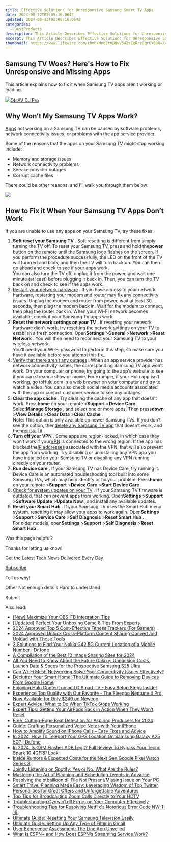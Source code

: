 ```yaml
---
title: Effective Solutions for Unresponsive Samsung Smart TV Apps
date: 2024-08-12T02:09:16.064Z
updated: 2024-08-13T02:09:16.064Z
categories:
  - BestProducts
description: This Article Describes Effective Solutions for Unresponsive Samsung Smart TV Apps
excerpt: This Article Describes Effective Solutions for Unresponsive Samsung Smart TV Apps
thumbnail: https://www.lifewire.com/thmb/Mnd3tyBQvV342sEeKrz8qrCY0GU=/400x300/filters:no_upscale():max_bytes(150000):strip_icc():format(webp)/GettyImages-1443630224-4e7adb2ce8df439fb47035a652dee4d7.jpg
---
```


## Samsung TV Woes? Here's How to Fix Unresponsive and Missing Apps
 This article explains how to fix it when Samsung TV apps aren’t working or loading.

<!-- affiliate ads begin -->
<a href="https://otszone.ots7.com/order/checkout.php?PRODS=4713321&QTY=1&AFFILIATE=108875&CART=1"><img src="https://green.ots7.com/screenshots/OtsAV/OtsAVDJ1.90-300x188.jpg" border="0">OtsAV DJ Pro</a>
<!-- affiliate ads end -->
## Why Won’t My Samsung TV Apps Work?

[Apps](https://www.lifewire.com/what-are-apps-1616114) not working on a Samsung TV can be caused by software problems, network connectivity issues, or problems with the app service provider.

 Some of the reasons that the apps on your Samsung TV might stop working include:

* Memory and storage issues
* Network connectivity problems
* Service provider outages
* Corrupt cache files

 There could be other reasons, and I'll walk you through them below.

<!-- affiliate ads begin -->
<a href="https://store.nero.com/order/checkout.php?PRODS=42570605&QTY=1&AFFILIATE=108875&CART=1"><img src="http://cdnwww.nero.com/nero-com-wAssets/img/banners/2023/usbXcopy/Nero_USB_x_copy_Screen_2.png" border="0"></a>
<!-- affiliate ads end -->
## How to Fix it When Your Samsung TV Apps Don’t Work

 If you are unable to use any apps on your Samsung TV, try these fixes:  

1. **Soft reset your Samsung TV** . Soft resetting is different from simply turning the TV off. To reset your Samsung TV, press and hold the**power** button on the remote until the Samsung logo flashes on the screen. If you perform the procedure successfully, the LED on the front of the TV will turn red and blink, and then the TV will turn back on. You can then go ahead and check to see if your apps work.  
 You can also turn the TV off, unplug it from the power, and wait one minute (at least) before plugging it back in. Then, you can turn the TV back on and check to see if the apps work.
2. [Restart your network hardware](https://www.lifewire.com/how-to-properly-restart-a-router-modem-2624570) . If you have access to your network hardware, restarting your modem and router may fix any connectivity issues. Unplug the modem and router from power, wait at least 30 seconds, then plug the modem back in. Wait for the modem to connect, then plug the router back in. When your Wi-Fi network becomes available, check if your Samsung TV apps work.
3. **Reset the network settings on your TV** . If resetting your network hardware didn’t work, try resetting the network settings on your TV to establish a fresh connection. Open**Settings** \>**General** \>**Network** \>**Reset Network** . You will then need to reconnect your Samsung TV to your wireless network.  
 You’ll need your Wi-Fi password to perform this step, so make sure you have it available before you attempt this fix.
4. [Verify that there aren’t any outages](https://www.lifewire.com/is-website-down-3482172) . When an app service provider has network connectivity issues, the corresponding Samsung TV app won’t work. On your computer or phone, try going to the app's website to see if you can stream a show or movie. For example, if your Hulu app isn’t working, go to[Hulu.com](https://hulu.com) in a web browser on your computer and try to watch a video. You can also check social media accounts associated with the app or contact customer service to see any outages.
5. **Clear the app cache** . Try clearing the cache of any app that doesn’t work. Press**home** on your remote >**Support** \>**Device Care** . Select**Manage Storage** , and select one or more apps. Then press**down** \>**View Details** \>**Clear Data** \>**Clear Cache** .  
 Note: This option is only available on newer Samsung TVs. If you don’t see the option, then[delete any Samsung TV app](https://www.lifewire.com/how-to-delete-apps-on-a-samsung-smart-tv-4589138) that doesn’t work, and then[reinstall it](https://www.lifewire.com/download-apps-on-samsung-smart-tv-5223578) .
6. **Turn off your VPN** . Some apps are region-locked, in which case they won’t work if your[VPN](https://www.lifewire.com/what-is-a-vpn-5189778) is connected to the wrong region. If the app has blocked the[IP addresses](https://www.lifewire.com/what-is-an-ip-address-2625920) associated with the VPN, that will also prevent the app from working. Try disabling or uninstalling any VPN app you have installed on your Samsung TV or disabling any VPN running directly on your router.
7. **Run device care** . If your Samsung TV has Device Care, try running it. Device Care is an automated troubleshooting tool built into some Samsung TVs, which may help identify or fix your problem. Press**home** on your remote >**Support** \>**Device Care** \>**Start Device Care** .
8. [Check for system updates on your TV](https://www.lifewire.com/update-samsung-smart-tv-4172014) . If your Samsung TV firmware is outdated, that can prevent apps from working. Open**Settings** \>**Support** \>**Software Update** \>**Update Now** , and install any available updates.
9. **Reset your Smart Hub** . If your Samsung TV uses the Smart Hub menu system, resetting it may allow your apps to work again. Open**Settings** \>**Support** \>**Service Care** \>**Self Diagnosis** \>**Reset Smart Hub** .  
 For older models, open**Settings** \>**Support** \>**Self Diagnosis** \>**Reset Smart Hub** .

Was this page helpful?

Thanks for letting us know!

 Get the Latest Tech News Delivered Every Day

[Subscribe](https://www.lifewire.com/#)

Tell us why!

 Other  Not enough details  Hard to understand

 Submit

<ins class="adsbygoogle"
     style="display:block"
     data-ad-format="autorelaxed"
     data-ad-client="ca-pub-7571918770474297"
     data-ad-slot="1223367746"></ins>



<ins class="adsbygoogle"
     style="display:block"
     data-ad-client="ca-pub-7571918770474297"
     data-ad-slot="8358498916"
     data-ad-format="auto"
     data-full-width-responsive="true"></ins>

<span class="atpl-alsoreadstyle">Also read:</span>
<div><ul>
<li><a href="https://digital-screen-recording.techidaily.com/new-maximize-your-obs-fb-integration-tips/"><u>[New] Maximize Your OBS-FB Integration Tips</u></a></li>
<li><a href="https://extra-guidance.techidaily.com/updated-perfect-your-unboxing-game-8-tips-from-experts/"><u>[Updated] Perfect Your Unboxing Game  8 Tips From Experts</u></a></li>
<li><a href="https://visual-screen-recording.techidaily.com/2024-approved-top-5-cost-effective-fitness-trackers-for-gamers/"><u>2024 Approved  Top 5 Cost-Effective Fitness Trackers (For Gamers)</u></a></li>
<li><a href="https://youtube-help.techidaily.com/2024-approved-unlock-cross-platform-content-sharing-convert-and-upload-with-these-tools/"><u>2024 Approved  Unlock Cross-Platform Content Sharing  Convert and Upload with These Tools</u></a></li>
<li><a href="https://android-location-track.techidaily.com/3-solutions-to-find-your-nokia-g42-5g-current-location-of-a-mobile-number-drfone-by-drfone-virtual-android/"><u>3 Solutions to Find Your Nokia G42 5G Current Location of a Mobile Number | Dr.fone</u></a></li>
<li><a href="https://article-knowledge.techidaily.com/a-compilation-of-the-best-10-image-sharing-sites-for-2024/"><u>A Compilation of the Best 10 Image Sharing Sites for 2024</u></a></li>
<li><a href="https://techno-recovery.techidaily.com/all-you-need-to-know-about-the-future-galaxy-unpacking-costs-launch-date-and-specs-for-the-prospective-samsung-s25-ultra/"><u>All You Need to Know About the Future Galaxy: Unpacking Costs, Launch Date & Specs for the Prospective Samsung S25 Ultra</u></a></li>
<li><a href="https://techno-recovery.techidaily.com/can-wi-fi-mesh-networking-solve-your-connectivity-issues-effectively/"><u>Can Wi-Fi Mesh Networking Solve Your Connectivity Issues Effectively?</u></a></li>
<li><a href="https://techno-recovery.techidaily.com/declutter-your-smart-home-the-ultimate-guide-to-removing-devices-from-google-home/"><u>Declutter Your Smart Home: The Ultimate Guide to Removing Devices From Google Home</u></a></li>
<li><a href="https://techno-recovery.techidaily.com/enjoying-hulu-content-on-an-lg-smart-tv-easy-setup-steps-inside/"><u>Enjoying Hulu Content on an LG Smart TV - Easy Setup Steps Inside!</u></a></li>
<li><a href="https://hardware-tips.techidaily.com/1723125152512-experience-top-quality-with-our-favorite-the-eleegoo-neptune-4-pro-now-available-for-only-240-on-newegg/"><u>Experience Top Quality with Our Favorite - The Eleegoo Neptune 4 Pro, Now Available for Only $240 on Newegg</u></a></li>
<li><a href="https://techno-recovery.techidaily.com/expert-advice-what-to-do-when-tiktok-stops-working/"><u>Expert Advice: What to Do When TikTok Stops Working</u></a></li>
<li><a href="https://techno-recovery.techidaily.com/expert-tips-getting-your-airpods-back-in-action-when-they-wont-reset/"><u>Expert Tips: Getting Your AirPods Back in Action When They Won't Reset</u></a></li>
<li><a href="https://some-techniques.techidaily.com/free-cutting-edge-beat-detection-for-aspiring-producers-for-2024/"><u>Free, Cutting-Edge Beat Detection for Aspiring Producers for 2024</u></a></li>
<li><a href="https://techno-recovery.techidaily.com/guide-crafting-personalized-voice-notes-with-your-iphone/"><u>Guide: Crafting Personalized Voice Notes with Your iPhone</u></a></li>
<li><a href="https://techno-recovery.techidaily.com/how-to-amplify-sound-on-iphone-calls-easy-fixes-and-advice/"><u>How to Amplify Sound on iPhone Calls – Easy Fixes and Advice</u></a></li>
<li><a href="https://blog-min.techidaily.com/in-2024-how-to-teleport-your-gps-location-on-samsung-galaxy-a25-5g-drfone-by-drfone-virtual-android/"><u>In 2024, How To Teleport Your GPS Location On Samsung Galaxy A25 5G? | Dr.fone</u></a></li>
<li><a href="https://bypass-frp.techidaily.com/in-2024-is-gsm-flasher-adb-legit-full-review-to-bypass-your-tecno-spark-10-4gfrp-lock-by-drfone-android/"><u>In 2024, Is GSM Flasher ADB Legit? Full Review To Bypass Your Tecno Spark 10 4GFRP Lock</u></a></li>
<li><a href="https://techno-recovery.techidaily.com/inside-rumors-and-expected-costs-for-the-next-gen-google-pixel-watch-series-3/"><u>Inside Rumors & Expected Costs for the Next Gen Google Pixel Watch Series 3</u></a></li>
<li><a href="https://techno-recovery.techidaily.com/jointly-listening-on-spotify-yes-or-no-what-are-the-rules/"><u>Jointly Listening on Spotify: Yes or No, What Are the Rules?</u></a></li>
<li><a href="https://techno-recovery.techidaily.com/mastering-the-art-of-planning-and-scheduling-tweets-in-advance/"><u>Mastering the Art of Planning and Scheduling Tweets in Advance</u></a></li>
<li><a href="https://techno-recovery.techidaily.com/resolving-the-btballloondll-file-not-presentmissing-issue-on-your-pc/"><u>Resolving the btballloon.dll File Not Present/Missing Issue on Your PC</u></a></li>
<li><a href="https://techno-recovery.techidaily.com/smart-travel-planning-made-easy-leveraging-wisdom-of-top-twitter-personalities-for-great-offers-and-unforgettable-adventures/"><u>Smart Travel Planning Made Easy: Leveraging Wisdom of Top Twitter Personalities for Great Offers and Unforgettable Adventures</u></a></li>
<li><a href="https://techno-recovery.techidaily.com/top-tips-for-broadcasting-zoom-calls-directly-to-your-hdtv/"><u>Top Tips for Broadcasting Zoom Calls Directly to Your HDTV</u></a></li>
<li><a href="https://techno-recovery.techidaily.com/troubleshooting-cygwin1dll-errors-on-your-computer-effectively/"><u>Troubleshooting Cygwin1.dll Errors on Your Computer Effectively</u></a></li>
<li><a href="https://techno-recovery.techidaily.com/troubleshooting-tips-for-resolving-netflixs-notorious-error-code-nw-1-19/"><u>Troubleshooting Tips for Resolving Netflix's Notorious Error Code NW-1-19</u></a></li>
<li><a href="https://techno-recovery.techidaily.com/ultimate-guide-resetting-your-samsung-television-easily/"><u>Ultimate Guide: Resetting Your Samsung Television Easily</u></a></li>
<li><a href="https://techno-recovery.techidaily.com/ultimate-guide-setting-up-any-type-of-filter-in-gmail/"><u>Ultimate Guide: Setting Up Any Type of Filter in Gmail</u></a></li>
<li><a href="https://techno-recovery.techidaily.com/user-experience-assessment-the-line-app-unveiled/"><u>User Experience Assessment: The Line App Unveiled</u></a></li>
<li><a href="https://techno-recovery.techidaily.com/what-is-espnplus-and-how-does-espns-streaming-service-work/"><u>What Is ESPN+ and How Does ESPN's Streaming Service Work?</u></a></li>
</ul></div>
